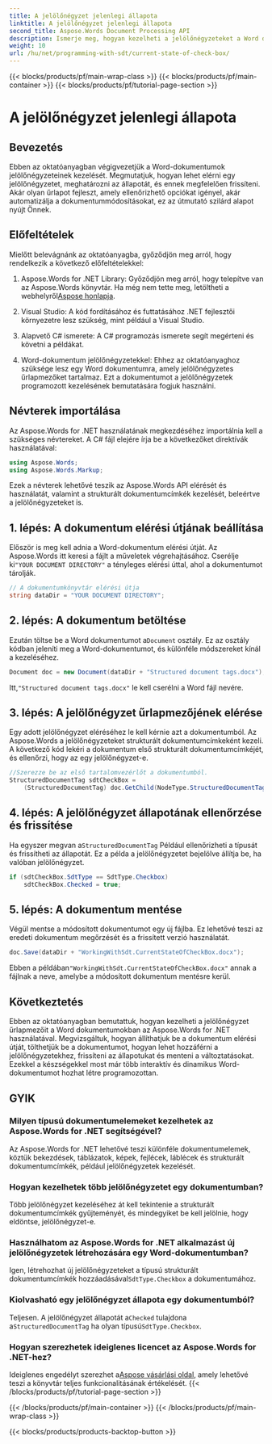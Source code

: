 ```yaml
---
title: A jelölőnégyzet jelenlegi állapota
linktitle: A jelölőnégyzet jelenlegi állapota
second_title: Aspose.Words Document Processing API
description: Ismerje meg, hogyan kezelheti a jelölőnégyzeteket a Word dokumentumokban az Aspose.Words for .NET segítségével. Ez az útmutató a jelölőnégyzetek programozott beállításával, frissítésével és mentésével foglalkozik.
weight: 10
url: /hu/net/programming-with-sdt/current-state-of-check-box/
---
```


{{< blocks/products/pf/main-wrap-class >}}
{{< blocks/products/pf/main-container >}}
{{< blocks/products/pf/tutorial-page-section >}}

# A jelölőnégyzet jelenlegi állapota

## Bevezetés

Ebben az oktatóanyagban végigvezetjük a Word-dokumentumok jelölőnégyzeteinek kezelését. Megmutatjuk, hogyan lehet elérni egy jelölőnégyzetet, meghatározni az állapotát, és ennek megfelelően frissíteni. Akár olyan űrlapot fejleszt, amely ellenőrizhető opciókat igényel, akár automatizálja a dokumentummódosításokat, ez az útmutató szilárd alapot nyújt Önnek.

## Előfeltételek

Mielőtt belevágnánk az oktatóanyagba, győződjön meg arról, hogy rendelkezik a következő előfeltételekkel:

1.  Aspose.Words for .NET Library: Győződjön meg arról, hogy telepítve van az Aspose.Words könyvtár. Ha még nem tette meg, letöltheti a webhelyről[Aspose honlapja](https://releases.aspose.com/words/net/).

2. Visual Studio: A kód fordításához és futtatásához .NET fejlesztői környezetre lesz szükség, mint például a Visual Studio.

3. Alapvető C# ismerete: A C# programozás ismerete segít megérteni és követni a példákat.

4. Word-dokumentum jelölőnégyzetekkel: Ehhez az oktatóanyaghoz szüksége lesz egy Word dokumentumra, amely jelölőnégyzetes űrlapmezőket tartalmaz. Ezt a dokumentumot a jelölőnégyzetek programozott kezelésének bemutatására fogjuk használni.

## Névterek importálása

Az Aspose.Words for .NET használatának megkezdéséhez importálnia kell a szükséges névtereket. A C# fájl elejére írja be a következőket direktívák használatával:

```csharp
using Aspose.Words;
using Aspose.Words.Markup;
```

Ezek a névterek lehetővé teszik az Aspose.Words API elérését és használatát, valamint a strukturált dokumentumcímkék kezelését, beleértve a jelölőnégyzeteket is.

## 1. lépés: A dokumentum elérési útjának beállítása

 Először is meg kell adnia a Word-dokumentum elérési útját. Az Aspose.Words itt keresi a fájlt a műveletek végrehajtásához. Cserélje ki`"YOUR DOCUMENT DIRECTORY"` a tényleges elérési úttal, ahol a dokumentumot tárolják.

```csharp
// A dokumentumkönyvtár elérési útja
string dataDir = "YOUR DOCUMENT DIRECTORY";
```

## 2. lépés: A dokumentum betöltése

 Ezután töltse be a Word dokumentumot a`Document` osztály. Ez az osztály kódban jeleníti meg a Word-dokumentumot, és különféle módszereket kínál a kezeléséhez.

```csharp
Document doc = new Document(dataDir + "Structured document tags.docx");
```

 Itt,`"Structured document tags.docx"` le kell cserélni a Word fájl nevére.

## 3. lépés: A jelölőnégyzet űrlapmezőjének elérése

Egy adott jelölőnégyzet eléréséhez le kell kérnie azt a dokumentumból. Az Aspose.Words a jelölőnégyzeteket strukturált dokumentumcímkeként kezeli. A következő kód lekéri a dokumentum első strukturált dokumentumcímkéjét, és ellenőrzi, hogy az egy jelölőnégyzet-e.

```csharp
//Szerezze be az első tartalomvezérlőt a dokumentumból.
StructuredDocumentTag sdtCheckBox =
    (StructuredDocumentTag) doc.GetChild(NodeType.StructuredDocumentTag, 0, true);
```

## 4. lépés: A jelölőnégyzet állapotának ellenőrzése és frissítése

 Ha egyszer megvan a`StructuredDocumentTag` Például ellenőrizheti a típusát és frissítheti az állapotát. Ez a példa a jelölőnégyzetet bejelölve állítja be, ha valóban jelölőnégyzet.

```csharp
if (sdtCheckBox.SdtType == SdtType.Checkbox)
    sdtCheckBox.Checked = true;
```

## 5. lépés: A dokumentum mentése

Végül mentse a módosított dokumentumot egy új fájlba. Ez lehetővé teszi az eredeti dokumentum megőrzését és a frissített verzió használatát.

```csharp
doc.Save(dataDir + "WorkingWithSdt.CurrentStateOfCheckBox.docx");
```

 Ebben a példában`"WorkingWithSdt.CurrentStateOfCheckBox.docx"` annak a fájlnak a neve, amelybe a módosított dokumentum mentésre kerül.

## Következtetés

Ebben az oktatóanyagban bemutattuk, hogyan kezelheti a jelölőnégyzet űrlapmezőit a Word dokumentumokban az Aspose.Words for .NET használatával. Megvizsgáltuk, hogyan állíthatjuk be a dokumentum elérési útját, tölthetjük be a dokumentumot, hogyan lehet hozzáférni a jelölőnégyzetekhez, frissíteni az állapotukat és menteni a változtatásokat. Ezekkel a készségekkel most már több interaktív és dinamikus Word-dokumentumot hozhat létre programozottan.

## GYIK

### Milyen típusú dokumentumelemeket kezelhetek az Aspose.Words for .NET segítségével?
Az Aspose.Words for .NET lehetővé teszi különféle dokumentumelemek, köztük bekezdések, táblázatok, képek, fejlécek, láblécek és strukturált dokumentumcímkék, például jelölőnégyzetek kezelését.

### Hogyan kezelhetek több jelölőnégyzetet egy dokumentumban?
Több jelölőnégyzet kezeléséhez át kell tekintenie a strukturált dokumentumcímkék gyűjteményét, és mindegyiket be kell jelölnie, hogy eldöntse, jelölőnégyzet-e.

### Használhatom az Aspose.Words for .NET alkalmazást új jelölőnégyzetek létrehozására egy Word-dokumentumban?
 Igen, létrehozhat új jelölőnégyzeteket a típusú strukturált dokumentumcímkék hozzáadásával`SdtType.Checkbox` a dokumentumához.

### Kiolvasható egy jelölőnégyzet állapota egy dokumentumból?
 Teljesen. A jelölőnégyzet állapotát a`Checked` tulajdona a`StructuredDocumentTag` ha olyan típusú`SdtType.Checkbox`.

### Hogyan szerezhetek ideiglenes licencet az Aspose.Words for .NET-hez?
 Ideiglenes engedélyt szerezhet a[Aspose vásárlási oldal](https://purchase.aspose.com/temporary-license/), amely lehetővé teszi a könyvtár teljes funkcionalitásának értékelését.
{{< /blocks/products/pf/tutorial-page-section >}}

{{< /blocks/products/pf/main-container >}}
{{< /blocks/products/pf/main-wrap-class >}}

{{< blocks/products/products-backtop-button >}}
